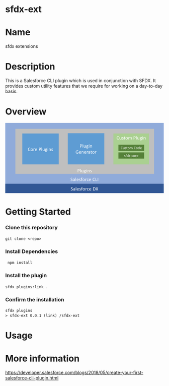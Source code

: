 sfdx-ext
========

# Name
sfdx extensions

# Description
This is a Salesforce CLI plugin which is used in conjunction with SFDX.
It provides custom utility features that we require for working on a day-to-day basis.

# Overview
<img src=".images/plugin-architecture.png"><br>

# Getting Started
### Clone this repository
``` git clone <repo> ```

### Install Dependencies
``` npm install```

### Install the plugin
``` sfdx plugins:link . ```

### Confirm the installation
``` sh-session
sfdx plugins
> sfdx-ext 0.0.1 (link) /sfdx-ext
```

# Usage

# More information
https://developer.salesforce.com/blogs/2018/05/create-your-first-salesforce-cli-plugin.html